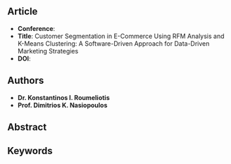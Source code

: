 ## Article
* **Conference**: 
* **Title**: Customer Segmentation in E-Commerce Using RFM Analysis and K-Means Clustering: A Software-Driven Approach for Data-Driven Marketing Strategies
* **DOI**: 

## Authors
* **Dr. Konstantinos I. Roumeliotis**
* **Prof. Dimitrios K. Nasiopoulos**

## Abstract

## Keywords

